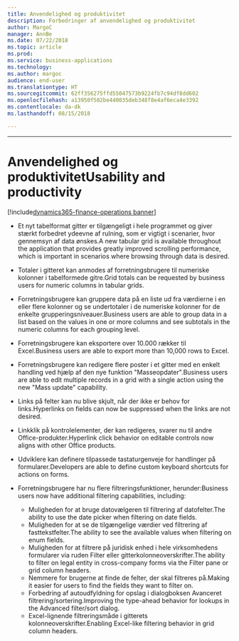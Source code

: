 ```yaml
---
title: Anvendelighed og produktivitet
description: Forbedringer af anvendelighed og produktivitet
author: MargoC
manager: AnnBe
ms.date: 07/22/2018
ms.topic: article
ms.prod: 
ms.service: business-applications
ms.technology: 
ms.author: margoc
audience: end-user
ms.translationtype: HT
ms.sourcegitcommit: 62ff356275ffd55047573b9224fb7c94df8dd602
ms.openlocfilehash: a13950f502be440035deb348f8e4af6eca4e3392
ms.contentlocale: da-dk
ms.lasthandoff: 08/15/2018

---
```


---
#  <a name="usability-and-productivity"></a><span data-ttu-id="91a8c-103">Anvendelighed og produktivitet</span><span class="sxs-lookup"><span data-stu-id="91a8c-103">Usability and productivity</span></span>

[!include[dynamics365-finance-operations banner](../includes/dynamics365-finance-operations.md)]



-   <span data-ttu-id="91a8c-104">Et nyt tabelformat gitter er tilgængeligt i hele programmet og giver stærkt forbedret ydeevne af rulning, som er vigtigt i scenarier, hvor gennemsyn af data ønskes.</span><span class="sxs-lookup"><span data-stu-id="91a8c-104">A new tabular grid is available throughout the application that provides greatly improved scrolling performance, which is important in scenarios where browsing through data is desired.</span></span> 

-   <span data-ttu-id="91a8c-105">Totaler i gitteret kan anmodes af forretningsbrugere til numeriske kolonner i tabelformede gitre.</span><span class="sxs-lookup"><span data-stu-id="91a8c-105">Grid totals can be requested by business users for numeric columns in tabular grids.</span></span>

-   <span data-ttu-id="91a8c-106">Forretningsbrugere kan gruppere data på en liste ud fra værdierne i en eller flere kolonner og se undertotaler i de numeriske kolonner for de enkelte grupperingsniveauer.</span><span class="sxs-lookup"><span data-stu-id="91a8c-106">Business users are able to group data in a list based on the values in one or more columns and see subtotals in the numeric columns for each grouping level.</span></span>

-   <span data-ttu-id="91a8c-107">Forretningsbrugere kan eksportere over 10.000 rækker til Excel.</span><span class="sxs-lookup"><span data-stu-id="91a8c-107">Business users are able to export more than 10,000 rows to Excel.</span></span>  

-   <span data-ttu-id="91a8c-108">Forretningsbrugere kan redigere flere poster i et gitter med en enkelt handling ved hjælp af den nye funktion "Masseopdater".</span><span class="sxs-lookup"><span data-stu-id="91a8c-108">Business users are able to edit multiple records in a grid with a single action using the new "Mass update" capability.</span></span> 

-   <span data-ttu-id="91a8c-109">Links på felter kan nu blive skjult, når der ikke er behov for links.</span><span class="sxs-lookup"><span data-stu-id="91a8c-109">Hyperlinks on fields can now be suppressed when the links are not desired.</span></span>  

-   <span data-ttu-id="91a8c-110">Linkklik på kontrolelementer, der kan redigeres, svarer nu til andre Office-produkter.</span><span class="sxs-lookup"><span data-stu-id="91a8c-110">Hyperlink click behavior on editable controls now aligns with other Office products.</span></span> 

-   <span data-ttu-id="91a8c-111">Udviklere kan definere tilpassede tastaturgenveje for handlinger på formularer.</span><span class="sxs-lookup"><span data-stu-id="91a8c-111">Developers are able to define custom keyboard shortcuts for actions on forms.</span></span> 

-   <span data-ttu-id="91a8c-112">Forretningsbrugere har nu flere filtreringsfunktioner, herunder:</span><span class="sxs-lookup"><span data-stu-id="91a8c-112">Business users now have additional filtering capabilities, including:</span></span> 
    -   <span data-ttu-id="91a8c-113">Muligheden for at bruge datovælgeren til filtrering af datofelter.</span><span class="sxs-lookup"><span data-stu-id="91a8c-113">The ability to use the date picker when filtering on date fields.</span></span>
    -   <span data-ttu-id="91a8c-114">Muligheden for at se de tilgængelige værdier ved filtrering af fasttekstfelter.</span><span class="sxs-lookup"><span data-stu-id="91a8c-114">The ability to see the available values when filtering on enum fields.</span></span>
    -   <span data-ttu-id="91a8c-115">Muligheden for at filtrere på juridisk enhed i hele virksomhedens formularer via ruden Filter eller gitterkolonneoverskrifter.</span><span class="sxs-lookup"><span data-stu-id="91a8c-115">The ability to filter on legal entity in cross-company forms via the Filter pane or grid column headers.</span></span>
    -   <span data-ttu-id="91a8c-116">Nemmere for brugerne at finde de felter, der skal filtreres på.</span><span class="sxs-lookup"><span data-stu-id="91a8c-116">Making it easier for users to find the fields they want to filter on.</span></span>
    -   <span data-ttu-id="91a8c-117">Forbedring af autoudfyldning for opslag i dialogboksen Avanceret filtrering/sortering.</span><span class="sxs-lookup"><span data-stu-id="91a8c-117">Improving the type-ahead behavior for lookups in the Advanced filter/sort dialog.</span></span>
    -   <span data-ttu-id="91a8c-118">Excel-lignende filtreringsmåde i gitterets kolonneoverskrifter.</span><span class="sxs-lookup"><span data-stu-id="91a8c-118">Enabling Excel-like filtering behavior in grid column headers.</span></span> 
    
    

